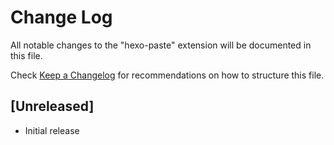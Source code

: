 # Change Log

All notable changes to the "hexo-paste" extension will be documented in this file.

Check [Keep a Changelog](http://keepachangelog.com/) for recommendations on how to structure this file.

## [Unreleased]

- Initial release
